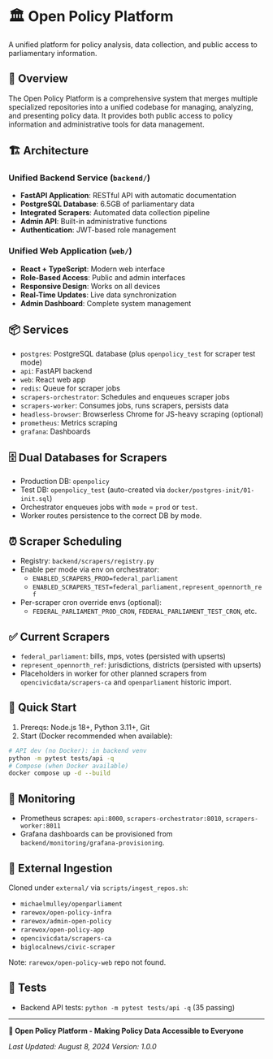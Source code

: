 # 🏛️ Open Policy Platform

A unified platform for policy analysis, data collection, and public access to parliamentary information.

## 🎯 **Overview**

The Open Policy Platform is a comprehensive system that merges multiple specialized repositories into a unified codebase for managing, analyzing, and presenting policy data. It provides both public access to policy information and administrative tools for data management.

## 🏗️ **Architecture**

### **Unified Backend Service** (`backend/`)
- **FastAPI Application**: RESTful API with automatic documentation
- **PostgreSQL Database**: 6.5GB of parliamentary data
- **Integrated Scrapers**: Automated data collection pipeline
- **Admin API**: Built-in administrative functions
- **Authentication**: JWT-based role management

### **Unified Web Application** (`web/`)
- **React + TypeScript**: Modern web interface
- **Role-Based Access**: Public and admin interfaces
- **Responsive Design**: Works on all devices
- **Real-Time Updates**: Live data synchronization
- **Admin Dashboard**: Complete system management

## 📦 Services

- `postgres`: PostgreSQL database (plus `openpolicy_test` for scraper test mode)
- `api`: FastAPI backend
- `web`: React web app
- `redis`: Queue for scraper jobs
- `scrapers-orchestrator`: Schedules and enqueues scraper jobs
- `scrapers-worker`: Consumes jobs, runs scrapers, persists data
- `headless-browser`: Browserless Chrome for JS-heavy scraping (optional)
- `prometheus`: Metrics scraping
- `grafana`: Dashboards

## 🗄️ Dual Databases for Scrapers

- Production DB: `openpolicy`
- Test DB: `openpolicy_test` (auto-created via `docker/postgres-init/01-init.sql`)
- Orchestrator enqueues jobs with `mode` = `prod` or `test`.
- Worker routes persistence to the correct DB by mode.

## ⏰ Scraper Scheduling

- Registry: `backend/scrapers/registry.py`
- Enable per mode via env on orchestrator:
  - `ENABLED_SCRAPERS_PROD=federal_parliament`
  - `ENABLED_SCRAPERS_TEST=federal_parliament,represent_opennorth_ref`
- Per-scraper cron override envs (optional):
  - `FEDERAL_PARLIAMENT_PROD_CRON`, `FEDERAL_PARLIAMENT_TEST_CRON`, etc.

## ✅ Current Scrapers

- `federal_parliament`: bills, mps, votes (persisted with upserts)
- `represent_opennorth_ref`: jurisdictions, districts (persisted with upserts)
- Placeholders in worker for other planned scrapers from `opencivicdata/scrapers-ca` and `openparliament` historic import.

## 🔧 Quick Start

1) Prereqs: Node.js 18+, Python 3.11+, Git
2) Start (Docker recommended when available):
```bash
# API dev (no Docker): in backend venv
python -m pytest tests/api -q
# Compose (when Docker available)
docker compose up -d --build
```

## 🔭 Monitoring

- Prometheus scrapes: `api:8000`, `scrapers-orchestrator:8010`, `scrapers-worker:8011`
- Grafana dashboards can be provisioned from `backend/monitoring/grafana-provisioning`.

## 🧩 External Ingestion

Cloned under `external/` via `scripts/ingest_repos.sh`:
- `michaelmulley/openparliament`
- `rarewox/open-policy-infra`
- `rarewox/admin-open-policy`
- `rarewox/open-policy-app`
- `opencivicdata/scrapers-ca`
- `biglocalnews/civic-scraper`

Note: `rarewox/open-policy-web` repo not found.

## 🧪 Tests

- Backend API tests: `python -m pytest tests/api -q` (35 passing)

---

**🎉 Open Policy Platform - Making Policy Data Accessible to Everyone**

*Last Updated: August 8, 2024*
*Version: 1.0.0*
